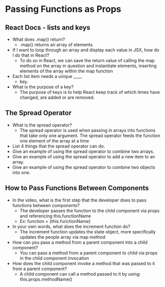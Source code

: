 # Passing Functions as Props

## React Docs - lists and keys

- What does .map() return?
  - .map() returns an array of elements.
- If I want to loop through an array and display each value in JSX, how do I do that in React?
  - To do so in React, we can save the return value of calling the map method on the array in question and instantiate elements, inserting elements of the array within the map function
- Each list item needs a unique ____.
  - key.
- What is the purpose of a key?
  - The purpose of keys is to help React keep track of which itmes have changed, are added or are removed.

## The Spread Operator

- What is the spread operator? 
  - The spread operator is used when passing in arrays into functions that take only one argument. The spread operator feeds the function one element of the array at a time
- List 4 things that the spread operator can do.
- Give an example of using the spread operator to combine two arrays.
- Give an example of using the spread operator to add a new item to an array.
- Give an example of using the spread operator to combine two objects into one.

## How to Pass Functions Between Components

- In the video, what is the first step that the developer does to pass functions between components?
  - The developer passes the function to the child component via props and referencing this.functionName
  - Ex: function = {this.functionName}
- In your own words, what does the increment function do?
  - The increment function updates the state object, more specifically updates the people array via map method
- How can you pass a method from a parent component into a child component?
  - You can pass a method from a parent component to child via props in the child component invocation
- How does the child component invoke a method that was passed to it from a parent component?
  - A child component can call a method passed to it by using: this.props.methodName()
